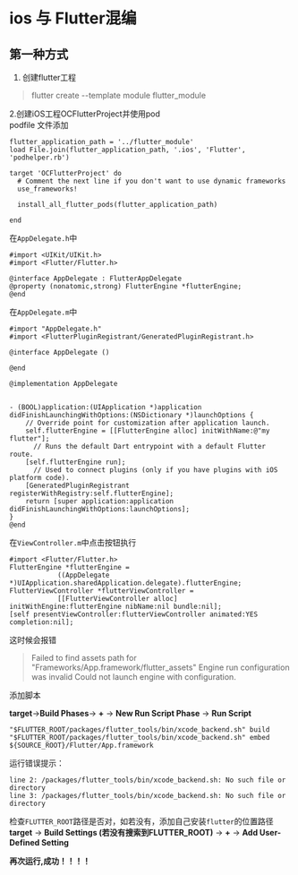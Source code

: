 # ios 与 Flutter混编
## 第一种方式
1. 创建flutter工程  

> flutter create --template module flutter_module


2.创建iOS工程OCFlutterProject并使用pod  
podfile 文件添加  

```
flutter_application_path = '../flutter_module'
load File.join(flutter_application_path, '.ios', 'Flutter', 'podhelper.rb')

target 'OCFlutterProject' do
  # Comment the next line if you don't want to use dynamic frameworks
  use_frameworks!

  install_all_flutter_pods(flutter_application_path)

end

```

在```AppDelegate.h```中  

```
#import <UIKit/UIKit.h>
#import <Flutter/Flutter.h>

@interface AppDelegate : FlutterAppDelegate
@property (nonatomic,strong) FlutterEngine *flutterEngine;
@end
```

在```AppDelegate.m```中  

```
#import "AppDelegate.h"
#import <FlutterPluginRegistrant/GeneratedPluginRegistrant.h>

@interface AppDelegate ()

@end

@implementation AppDelegate


- (BOOL)application:(UIApplication *)application didFinishLaunchingWithOptions:(NSDictionary *)launchOptions {
    // Override point for customization after application launch.
    self.flutterEngine = [[FlutterEngine alloc] initWithName:@"my flutter"];
      // Runs the default Dart entrypoint with a default Flutter route.
    [self.flutterEngine run];
      // Used to connect plugins (only if you have plugins with iOS platform code).
    [GeneratedPluginRegistrant registerWithRegistry:self.flutterEngine];
    return [super application:application didFinishLaunchingWithOptions:launchOptions];
}
@end
```

在```ViewController.m```中点击按钮执行

```
#import <Flutter/Flutter.h>
FlutterEngine *flutterEngine =
            ((AppDelegate *)UIApplication.sharedApplication.delegate).flutterEngine;
FlutterViewController *flutterViewController =
            [[FlutterViewController alloc] initWithEngine:flutterEngine nibName:nil bundle:nil];
[self presentViewController:flutterViewController animated:YES completion:nil];
```

这时候会报错

> Failed to find assets path for "Frameworks/App.framework/flutter_assets"
Engine run configuration was invalid
Could not launch engine with configuration.

添加脚本

**target**->**Build Phases**-> **+** -> **New Run Script Phase** -> **Run Script**  

``` 
"$FLUTTER_ROOT/packages/flutter_tools/bin/xcode_backend.sh" build
"$FLUTTER_ROOT/packages/flutter_tools/bin/xcode_backend.sh" embed ${SOURCE_ROOT}/Flutter/App.framework
```

运行错误提示：

```
line 2: /packages/flutter_tools/bin/xcode_backend.sh: No such file or directory
line 3: /packages/flutter_tools/bin/xcode_backend.sh: No such file or directory
```

检查```FLUTTER_ROOT```路径是否对，如若没有，添加自己安装```flutter```的位置路径
**target** -> **Build Settings (若没有搜索到FLUTTER_ROOT)** -> **+** -> **Add User-Defined Setting**

**再次运行,成功！！！！**